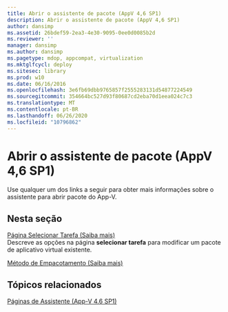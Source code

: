 ```yaml
---
title: Abrir o assistente de pacote (AppV 4,6 SP1)
description: Abrir o assistente de pacote (AppV 4,6 SP1)
author: dansimp
ms.assetid: 26bdef59-2ea3-4e30-9095-0ee0d0085b2d
ms.reviewer: ''
manager: dansimp
ms.author: dansimp
ms.pagetype: mdop, appcompat, virtualization
ms.mktglfcycl: deploy
ms.sitesec: library
ms.prod: w10
ms.date: 06/16/2016
ms.openlocfilehash: 3e6fb69dbb9765857f2555283131d54877224549
ms.sourcegitcommit: 354664bc527d93f80687cd2eba70d1eea024c7c3
ms.translationtype: MT
ms.contentlocale: pt-BR
ms.lasthandoff: 06/26/2020
ms.locfileid: "10796862"
---
```

# Abrir o assistente de pacote (AppV 4,6 SP1)


Use qualquer um dos links a seguir para obter mais informações sobre o assistente para abrir pacote do App-V.

## Nesta seção


<a href="" id="select-task-page--learn-more-"></a>[Página Selecionar Tarefa (Saiba mais)](select-task-page--learn-more-.md)  
Descreve as opções na página **selecionar tarefa** para modificar um pacote de aplicativo virtual existente.

<a href="" id="packaging-method--learn-more-"></a>[Método de Empacotamento (Saiba mais)](packaging-method--learn-more-.md)  

## Tópicos relacionados


[Páginas de Assistente (App-V 4.6 SP1)](wizard-pages--appv-46-sp1-.md)

 

 





